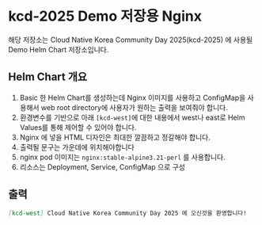 # kcd-2025 Demo 저장용 Nginx

해당 저장소는 Cloud Native Korea Community Day 2025(kcd-2025) 에 사용될 Demo Helm Chart 저장소입니다.

## Helm Chart 개요

1. Basic 한 Helm Chart를 생성하는데 Nginx 이미지를 사용하고 ConfigMap을 사용해서 web root directory에 사용자가 원하는 출력을 보여줘야 합니다.
2. 환경변수를 기반으로 아래 `[kcd-west]`에 대한 내용에서 west나 east로 Helm Values를 통해 제어할 수 있어야 합니다.
3. Nginx 에 넣을 HTML 디자인은 최대한 깔끔하고 정갈해야 합니다.
4. 출력될 문구는 가운데에 위치해야합니다
5. nginx pod 이미지는 `nginx:stable-alpine3.21-perl` 를 사용합니다.
6. 리소스는 Deployment, Service, ConfigMap 으로 구성

## 출력

```md
[kcd-west] Cloud Native Korea Community Day 2025 에 오신것을 환영합니다!
```
